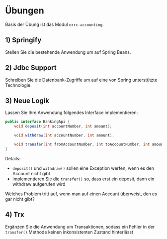 # Übungen

Basis der Übung ist das Modul `exrc-accounting`.

## 1) Springify

Stellen Sie die bestehende Anwendung um auf Spring Beans.

## 2) Jdbc Support

Schreiben Sie die Datenbank-Zugriffe um auf eine von Spring unterstützte Technologie.

## 3) Neue Logik

Lassen Sie Ihre Anwendung folgendes Interface implementieren:

````java
public interface BankingApi {
    void deposit(int accountNumber, int amount);

    void withdraw(int accountNumber, int amount);

    void transfer(int fromAccountNumber, int toAccountNumber, int amount);
}

````

Details:

- `deposit()` und `withdraw()` sollen eine Exception werfen, wenn es den Account nicht gibt
- implementieren Sie die `transfer()` so, dass erst ein deposit, dann ein withdraw
  aufgerufen wird

Welches Problem tritt auf, wenn man auf einen Account überweist, den es gar nicht gibt?

## 4) Trx

Ergänzen Sie die Anwendung um Transaktionen, sodass ein Fehler in der
`transfer()` Methode keinen inkonsistenten Zustand hinterlässt